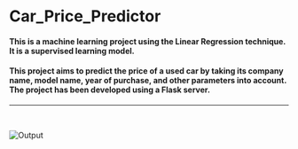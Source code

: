 # Car_Price_Predictor

#### This is a machine learning project using the Linear Regression technique. It is a supervised learning model.

#### This project aims to predict the price of a used car by taking its company name, model name, year of purchase, and other parameters into account. The project has been developed using a Flask server.
<hr>
<br>


![Output](https://github.com/Vrush2004/Car_Price_Predictor/assets/131949619/08fac92f-a4ec-4bb8-81c1-99ba3412a2dc)

